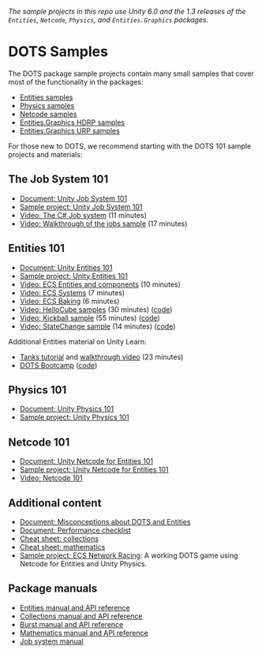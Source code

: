 
*The sample projects in this repo use Unity 6.0 and the 1.3 releases of the `Entities`, `Netcode`, `Physics`, and `Entities.Graphics` packages.*

# DOTS Samples

The DOTS package sample projects contain many small samples that cover most of the functionality in the packages:

- [Entities samples](./EntitiesSamples/README.md)
- [Physics samples](./PhysicsSamples/README.md)
- [Netcode samples](./NetcodeSamples/README.md)
- [Entities.Graphics HDRP samples](./GraphicsSamples/HDRPSamples/README.md)
- [Entities.Graphics URP samples](./GraphicsSamples/URPSamples/README.md)

For those new to DOTS, we recommend starting with the DOTS 101 sample projects and materials:

## The Job System 101

- [Document: Unity Job System 101](https://docs.google.com/document/d/1gtXwUwsuQTfpBUmdFd5ieZaL7v3UdYTKq9H5P0M57Mg/edit?usp=sharing)
- [Sample project: Unity Job System 101](./Dots101/Jobs101/)
- [Video: The C# Job system](https://youtu.be/jdW66hA-Qu8) (11 minutes)
- [Video: Walkthrough of the jobs sample](https://youtu.be/oOgNg2gL2yw) (17 minutes)

## Entities 101

- [Document: Unity Entities 101](https://docs.google.com/document/d/1R6E4IDpfLatwHITlCND0i5TuMVG0CMGsentFL-3RQT0/edit?usp=sharing)
- [Sample project: Unity Entities 101](./Dots101/Entities101/)
- [Video: ECS Entities and components](https://youtu.be/jzCEzNoztzM) (10 minutes)
- [Video: ECS Systems](https://youtu.be/k07I-DpCcvE) (7 minutes)
- [Video: ECS Baking](https://youtu.be/r337nXZFYeA) (6 minutes)
- [Video: HelloCube samples](https://youtu.be/32TLgtA9yUM) (30 minutes) ([code](./Dots101/Entities101/Assets/HelloCube/)) 
- [Video: Kickball sample](https://youtu.be/P6_3L7RTcm0) (55 minutes) ([code](./Dots101/Entities101/Assets/Kickball/)) 
- [Video: StateChange sample](https://youtu.be/KC-EyCh5TrY) (14 minutes) ([code](./Dots101/Entities101/Assets/HelloCube/14.%20StateChange/)) 

Additional Entities material on Unity Learn:

- [Tanks tutorial](https://learn.unity.com/tutorial/65b3e48fedbc2a611fc291a7) and [walkthrough video](https://youtu.be/jAVVxoWU5lo) (23 minutes)
- [DOTS Bootcamp](https://learn.unity.com/tutorial/dots-bootcamp) ([code](./Dots101/Entities101/Assets/Firefighters/README.md))

## Physics 101

- [Document: Unity Physics 101](https://docs.google.com/document/d/1nHJoDBetbrmvO-KsOJ2S_p0tJI2UzRrp6T3oZSPoyg8/edit?usp=sharing)
- [Sample project: Unity Physics 101](./Dots101/Physics101/)

## Netcode 101

- [Document: Unity Netcode for Entities 101](https://docs.google.com/document/d/17AYh_Lc7Phgtg66sX9TrSrtCS7PZn0y-XuVL2A6cXCw/edit?usp=sharing)
- [Sample project: Unity Netcode for Entities 101](./Dots101/Netcode101/)
- [Video: Netcode 101](https://youtu.be/f-4NR30ieWg)

## Additional content 

- [Document: Misconceptions about DOTS and Entities](https://docs.google.com/document/d/18hFIQipNxTsKsWk9eRroRwkGgswWs6m40X8N4Kkjhy4/edit?usp=sharing)
- [Document: Performance checklist](https://docs.google.com/document/d/1QQZz6xzmWpe6NMdL3t2o7RXmya6UFyl_Xgo3KPfGxzQ/edit?usp=sharing)
- [Cheat sheet: collections](./EntitiesSamples/Docs/cheatsheet/collections.md)
- [Cheat sheet: mathematics](./EntitiesSamples/Docs/cheatsheet/mathematics.md)
- [Sample project: ECS Network Racing](https://github.com/Unity-Technologies/ECS-Network-Racing-Sample): A working DOTS game using Netcode for Entities and Unity Physics.

## Package manuals

- [Entities manual and API reference](https://docs.unity3d.com/Packages/com.unity.entities@latest/)
- [Collections manual and API reference](https://docs.unity3d.com/Packages/com.unity.collections@latest/)
- [Burst manual and API reference](https://docs.unity3d.com/Packages/com.unity.burst@latest/)
- [Mathematics manual and API reference](https://docs.unity3d.com/Packages/com.unity.mathematics@latest/)
- [Job system manual](https://docs.unity3d.com/Manual/JobSystem.html)


